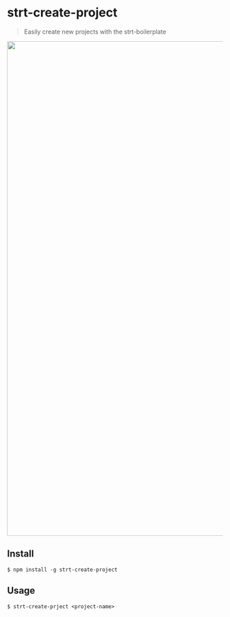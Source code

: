 # strt-create-project
> Easily create new projects with the strt-boilerplate

<img src="screenshot.jpg" width="1153">

## Install 
```
$ npm install -g strt-create-project
```

## Usage 
```
$ strt-create-prject <project-name>
```
